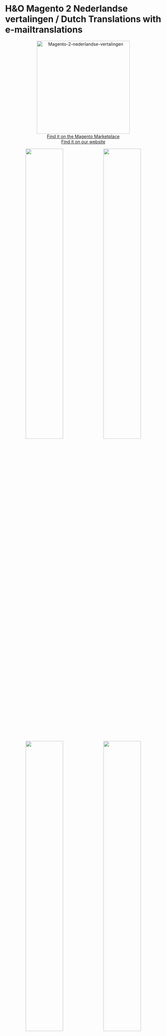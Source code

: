 # H&O Magento 2 Nederlandse vertalingen / Dutch Translations with e-mailtranslations

<p align="center">
  <img src="https://github.com/ho-nl/magento2-nl_NL/blob/master/docs/H-O-NL-Magento-2.jpg" alt="Magento-2-nederlandse-vertalingen" height="300" width="300"/><br />
  <a href="https://marketplace.magento.com/honl-magento2-nl-nl.html">Find it on the Magento Marketplace</a><br />
  <a href="https://www.h-o.nl/blog/correcte-nederlandse-vertalingen-voor-magento-2-magento-2-nl-inclusief-e-mailvertalingen">Find it on our website</a><br /></p>

<p align="center">
<img src="https://github.com/ho-nl/magento2-nl_NL/blob/master/docs/admin-catalog-product-listing2.png?raw=true" width="49%">
<img src="https://github.com/ho-nl/magento2-nl_NL/blob/master/docs/admin-dashboard2.png?raw=true" width="49%">
<img src="https://github.com/ho-nl/magento2-nl_NL/blob/master/docs/frontend-checkout.png?raw=true" width="49%">
<img src="https://github.com/ho-nl/magento2-nl_NL/blob/master/docs/frontend-customer-login2.png?raw=true" width="49%">
<br /></p>

- Complete translations for Magento 2.x CE and EE.
- Added Dutch [address formatting](src/etc/config.xml)

## Installation through Marketplace

As H&O extensions are offered in the official Magento® Marketplace you can directly install them via the Magento® 2 backend. Magento® did a great job simplifying this process, they also provided a really good documentation. Please read the official documentation for installing extensions over the marketplace. 

https://marketplace.magento.com/honl-magento2-nl-nl.html <br />
http://devdocs.magento.com/guides/v2.0/comp-mgr/module-man/compman-start.html

## Installation through composer

```BASH
composer require honl/magento2-nl-nl
```

### Development install:
```BASH
composer require honl/magento2-nl-nl:"1.1.x@dev"
```


## Contributing
Go to <a href="https://crowdin.com/project/magento-2/nl#/Head">CrowdIn</a> and translate files.
<p align="center"><img src="https://github.com/ho-nl/magento2-nl_NL/blob/master/docs/Crowdin-screenshot.png?raw=true" width="75%"></p>


## Import translations:
```BASH
curl http://107.170.242.99/build.php
cd vendor/honl/magento2-nl-nl
wget -O crowdin.csv http://107.170.242.99/var/Head/source_nl_NL.csv
git commit -am"Imported translations from crowdin"
git push

```

## How are translations files loaded

In the file `Magento\Framework\App\Language\Dictionary::readPackCsv` all ``*.csv` files are loaded, no specific filename
required.

## Credits
This extension was developed by H&O with a lot of help from the Magento Community on CrowdIn. www.h-o.nl
